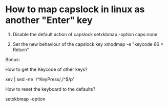 How to map capslock in linux as another "Enter" key
===================================================

1. Disable the default action of capslock
  setxkbmap -option caps:none

2. Set the new behaviour of the capslock key
  xmodmap -e "keycode 66 = Return"

Bonus:

How to get the Keycode of other keys?

  xev | sed -ne '/^KeyPress/,/^$/p'

How to reset the keyboard to the defaults?

  setxkbmap -option
